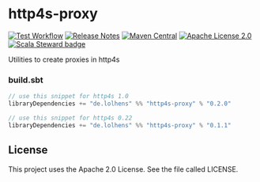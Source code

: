 # http4s-proxy

[![Test Workflow](https://github.com/LolHens/http4s-proxy/workflows/test/badge.svg)](https://github.com/LolHens/http4s-proxy/actions?query=workflow%3Atest)
[![Release Notes](https://img.shields.io/github/release/LolHens/http4s-proxy.svg?maxAge=3600)](https://github.com/LolHens/http4s-proxy/releases/latest)
[![Maven Central](https://img.shields.io/maven-central/v/de.lolhens/http4s-proxy_2.13)](https://search.maven.org/artifact/de.lolhens/http4s-proxy_2.13)
[![Apache License 2.0](https://img.shields.io/github/license/LolHens/http4s-proxy.svg?maxAge=3600)](https://www.apache.org/licenses/LICENSE-2.0)
[![Scala Steward badge](https://img.shields.io/badge/Scala_Steward-helping-blue.svg?style=flat&logo=data:image/png;base64,iVBORw0KGgoAAAANSUhEUgAAAA4AAAAQCAMAAAARSr4IAAAAVFBMVEUAAACHjojlOy5NWlrKzcYRKjGFjIbp293YycuLa3pYY2LSqql4f3pCUFTgSjNodYRmcXUsPD/NTTbjRS+2jomhgnzNc223cGvZS0HaSD0XLjbaSjElhIr+AAAAAXRSTlMAQObYZgAAAHlJREFUCNdNyosOwyAIhWHAQS1Vt7a77/3fcxxdmv0xwmckutAR1nkm4ggbyEcg/wWmlGLDAA3oL50xi6fk5ffZ3E2E3QfZDCcCN2YtbEWZt+Drc6u6rlqv7Uk0LdKqqr5rk2UCRXOk0vmQKGfc94nOJyQjouF9H/wCc9gECEYfONoAAAAASUVORK5CYII=)](https://scala-steward.org)

Utilities to create proxies in http4s

### build.sbt

```sbt
// use this snippet for http4s 1.0
libraryDependencies += "de.lolhens" %% "http4s-proxy" % "0.2.0"

// use this snippet for http4s 0.22
libraryDependencies += "de.lolhens" %% "http4s-proxy" % "0.1.1"
```

## License

This project uses the Apache 2.0 License. See the file called LICENSE.
